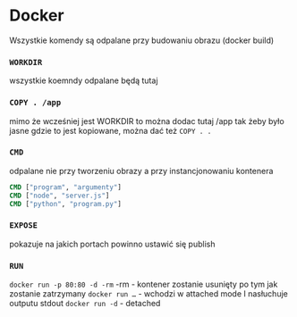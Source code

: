# Docker

Wszystkie komendy są odpalane przy budowaniu obrazu (docker build)

### `WORKDIR`
wszystkie koemndy odpalane będą tutaj

### `COPY . /app`
mimo że wcześniej jest WORKDIR to można dodac tutaj /app tak żeby było jasne gdzie to jest kopiowane, można dać też `COPY . .`

### `CMD` 
odpalane nie przy tworzeniu obrazy a przy instancjonowaniu kontenera
```dockerfile
CMD ["program", "argumenty"]
CMD ["node", "server.js"]
CMD ["python", "program.py"]
```

### `EXPOSE`
pokazuje na jakich portach powinno ustawić się publish

### `RUN`
`docker run -p 80:80 -d -rm`
-rm - kontener zostanie usunięty po tym jak zostanie zatrzymany
`docker run …` - wchodzi w attached mode I nasłuchuje outputu stdout
`docker run -d` - detached
